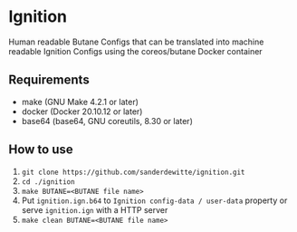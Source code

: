 # Ignition

Human readable Butane Configs that can be translated into machine readable Ignition Configs using the coreos/butane Docker container

## Requirements
- make (GNU Make 4.2.1 or later)
- docker (Docker 20.10.12 or later)
- base64 (base64, GNU coreutils, 8.30 or later)

## How to use

1. `git clone https://github.com/sanderdewitte/ignition.git`
1. `cd ./ignition`
1. `make BUTANE=<BUTANE file name>`
1. Put `ignition.ign.b64` to `Ignition config-data / user-data` property or serve `ignition.ign` with a HTTP server
1. `make clean BUTANE=<BUTANE file name>`
